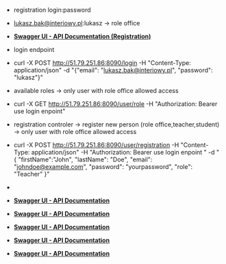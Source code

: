 - registration  login:password
- lukasz.bak@interiowy.pl:lukasz  ->  role office

- **[Swagger UI - API Documentation (Registration) ](http://51.79.251.86:8090/webjars/swagger-ui/index.html)**



 - login endpoint
 - curl -X POST http://51.79.251.86:8090/login -H "Content-Type: application/json" -d "{\"email\": \"lukasz.bak@interiowy.pl\", \"password\": \"lukasz\"}"
   
- available roles -> only user with role office allowed access
- curl -X GET http://51.79.251.86:8090/user/role -H "Authorization: Bearer use login enpoint"

- registration controler ->  register  new person (role office,teacher,student)  -> only user with role office allowed access
- curl -X POST http://51.79.251.86:8090/user/registration -H "Content-Type: application/json" -H "Authorization: Bearer use login enpoint " -d "{
    \"firstName\":\"John\",
    \"lastName\": \"Doe\",
    \"email\": \"johndoe@example.com\",
    \"password\": \"yourpassword\",
    \"role\": \"Teacher\"
  }"
- 








- **[Swagger UI - API Documentation](http://51.79.251.86:8081/webjars/swagger-ui/index.html)**

- **[Swagger UI - API Documentation](http://51.79.251.86:8082/webjars/swagger-ui/index.html)**

- **[Swagger UI - API Documentation](http://51.79.251.86:8083/webjars/swagger-ui/index.html)**

- **[Swagger UI - API Documentation](http://51.79.251.86:8084/webjars/swagger-ui/index.html)**

 - **[Swagger UI - API Documentation](http://51.79.251.86:8085/webjars/swagger-ui/index.html)**
